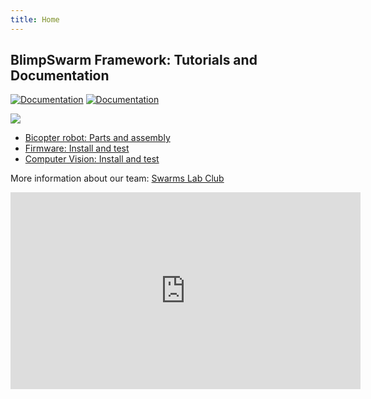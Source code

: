 ```yaml
---
title: Home
---
```


## BlimpSwarm Framework: Tutorials and Documentation
[![Documentation](https://img.shields.io/badge/Documentation-website)](https://lehighblimpgroup.github.io/BlimpSwarm/)
[![Documentation](https://img.shields.io/badge/Source%20code-8A2BE2)](https://github.com/LehighBlimpGroup/BlimpSwarm)

![](figs/flying.gif)

* [Bicopter robot: Parts and assembly](bicopter)
* [Firmware: Install and test](bicopter/firmware.md)
* [Computer Vision: Install and test](bicopter/vision.md)





More information about our team: [Swarms Lab Club](https://swarmslab.com/club/)


<iframe width="560" height="315" src="https://www.youtube.com/embed/4HuQvzdmefU?si=GS-7wAQmuWwk3HFo" title="YouTube video player" frameborder="0" allow="accelerometer; autoplay; clipboard-write; encrypted-media; gyroscope; picture-in-picture; web-share" allowfullscreen></iframe>
